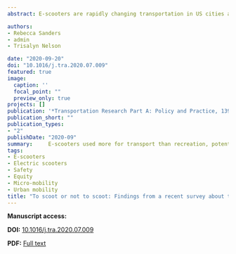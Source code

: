 ```yaml
---
abstract: E-scooters are rapidly changing transportation in US cities and university campuses. Hailed as a convenient, inexpensive solution for “last mile” and other short trips, e-scooters are available in over 100 US cities and were used for nearly forty million trips in 2018. Yet relatively little is known about e-scooter use, including who uses them, for which types of trips, and the perceived benefits and barriers related to e-scooters. This information is particularly important in light of concerns about safety and the loss of physical activity (PA) due to replacing walking and biking with e-scooting. In this paper, we aim to characterize trends in the barriers and benefits related to e-scooter use within a professional population. We surveyed 1,256 university staff in Tempe, AZ, finding that 36% of respondents had ridden e-scooters and 40% indicated that they would do so outside of campus in the next year. Overwhelmingly, e-scooters are seen as a convenient way to travel, particularly in the heat and compared to walking. However, demographic differences were notable, particularly regarding barriers. African American and non-white Hispanic respondents were significantly more likely than non-Hispanic white respondents to intend to try e-scooters and to be unhappy with current transportation options. E-scooters are also associated with concerns about traffic safety – particularly for women – and barriers related to being able to find working equipment when needed. These findings suggest that e-scooters fill an important transportation niche and may contribute to transportation equity, and that efforts to address barriers could further enhance that contribution.

authors:
- Rebecca Sanders
- admin
- Trisalyn Nelson 

date: "2020-09-20"
doi: "10.1016/j.tra.2020.07.009"
featured: true
image:
  caption: ''
  focal_point: ""
  preview_only: true
projects: []
publication: '*Transportation Research Part A: Policy and Practice, 139*'
publication_short: ""
publication_types:
- "2"
publishDate: "2020-09"
summary:     E-scooters used more for transport than recreation, potentially filling a niche. Also viewed as convenient, faster, and better in hot weather than walking.  Non-white non-riders significantly more likely to intend to try e-scooters. E-scooters disproportionately replace walking and bicycling for all trip types. Women significantly more likely to cite safety-related barriers to e-scooter use.
tags:
- E-scooters
- Electric scooters
- Safety
- Equity
- Micro-mobility
- Urban mobility
title: "To scoot or not to scoot: Findings from a recent survey about the benefits and barriers of using E-scooters for riders and non-rider"
---
```


**Manuscript access:**

**DOI:** [10.1016/j.tra.2020.07.009](https://doi.org/10.1016/j.tra.2020.07.009)

**PDF:** [Full text](./manuscript.pdf) 
